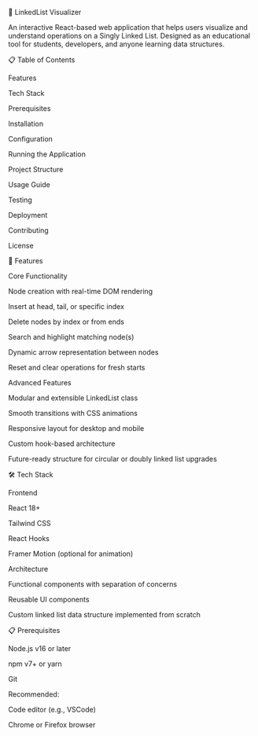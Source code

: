 🔗 LinkedList Visualizer

An interactive React-based web application that helps users visualize and understand operations on a Singly Linked List. Designed as an educational tool for students, developers, and anyone learning data structures.



📋 Table of Contents

Features

Tech Stack

Prerequisites

Installation

Configuration

Running the Application

Project Structure

Usage Guide

Testing

Deployment

Contributing

License

🚀 Features

Core Functionality

Node creation with real-time DOM rendering

Insert at head, tail, or specific index

Delete nodes by index or from ends

Search and highlight matching node(s)

Dynamic arrow representation between nodes

Reset and clear operations for fresh starts

Advanced Features

Modular and extensible LinkedList class

Smooth transitions with CSS animations

Responsive layout for desktop and mobile

Custom hook-based architecture

Future-ready structure for circular or doubly linked list upgrades

🛠 Tech Stack

Frontend

React 18+

Tailwind CSS

React Hooks

Framer Motion (optional for animation)

Architecture

Functional components with separation of concerns

Reusable UI components

Custom linked list data structure implemented from scratch

📋 Prerequisites

Node.js v16 or later

npm v7+ or yarn

Git

Recommended:

Code editor (e.g., VSCode)

Chrome or Firefox browser
